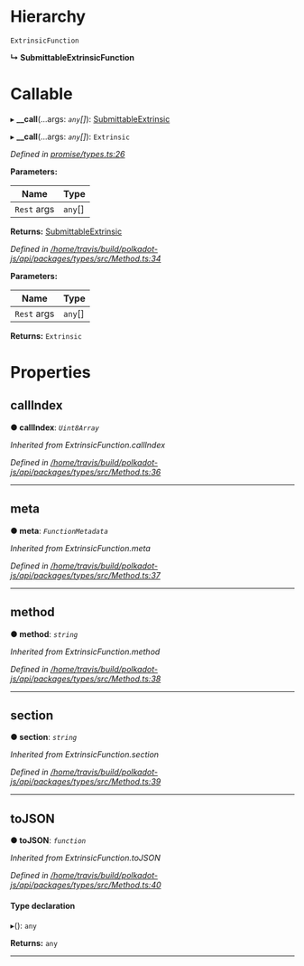 

# Hierarchy

 `ExtrinsicFunction`

**↳ SubmittableExtrinsicFunction**

# Callable
▸ **__call**(...args: *`any`[]*): [SubmittableExtrinsic](../classes/_promise_submittableextrinsic_.submittableextrinsic.md)

▸ **__call**(...args: *`any`[]*): `Extrinsic`

*Defined in [promise/types.ts:26](https://github.com/polkadot-js/api/blob/637182b/packages/api/src/promise/types.ts#L26)*

**Parameters:**

| Name | Type |
| ------ | ------ |
| `Rest` args | `any`[] |

**Returns:** [SubmittableExtrinsic](../classes/_promise_submittableextrinsic_.submittableextrinsic.md)

*Defined in [/home/travis/build/polkadot-js/api/packages/types/src/Method.ts:34](https://github.com/polkadot-js/api/blob/637182b/packages/types/src/Method.ts#L34)*

**Parameters:**

| Name | Type |
| ------ | ------ |
| `Rest` args | `any`[] |

**Returns:** `Extrinsic`

# Properties

<a id="callindex"></a>

##  callIndex

**● callIndex**: *`Uint8Array`*

*Inherited from ExtrinsicFunction.callIndex*

*Defined in [/home/travis/build/polkadot-js/api/packages/types/src/Method.ts:36](https://github.com/polkadot-js/api/blob/637182b/packages/types/src/Method.ts#L36)*

___
<a id="meta"></a>

##  meta

**● meta**: *`FunctionMetadata`*

*Inherited from ExtrinsicFunction.meta*

*Defined in [/home/travis/build/polkadot-js/api/packages/types/src/Method.ts:37](https://github.com/polkadot-js/api/blob/637182b/packages/types/src/Method.ts#L37)*

___
<a id="method"></a>

##  method

**● method**: *`string`*

*Inherited from ExtrinsicFunction.method*

*Defined in [/home/travis/build/polkadot-js/api/packages/types/src/Method.ts:38](https://github.com/polkadot-js/api/blob/637182b/packages/types/src/Method.ts#L38)*

___
<a id="section"></a>

##  section

**● section**: *`string`*

*Inherited from ExtrinsicFunction.section*

*Defined in [/home/travis/build/polkadot-js/api/packages/types/src/Method.ts:39](https://github.com/polkadot-js/api/blob/637182b/packages/types/src/Method.ts#L39)*

___
<a id="tojson"></a>

##  toJSON

**● toJSON**: *`function`*

*Inherited from ExtrinsicFunction.toJSON*

*Defined in [/home/travis/build/polkadot-js/api/packages/types/src/Method.ts:40](https://github.com/polkadot-js/api/blob/637182b/packages/types/src/Method.ts#L40)*

#### Type declaration
▸(): `any`

**Returns:** `any`

___

